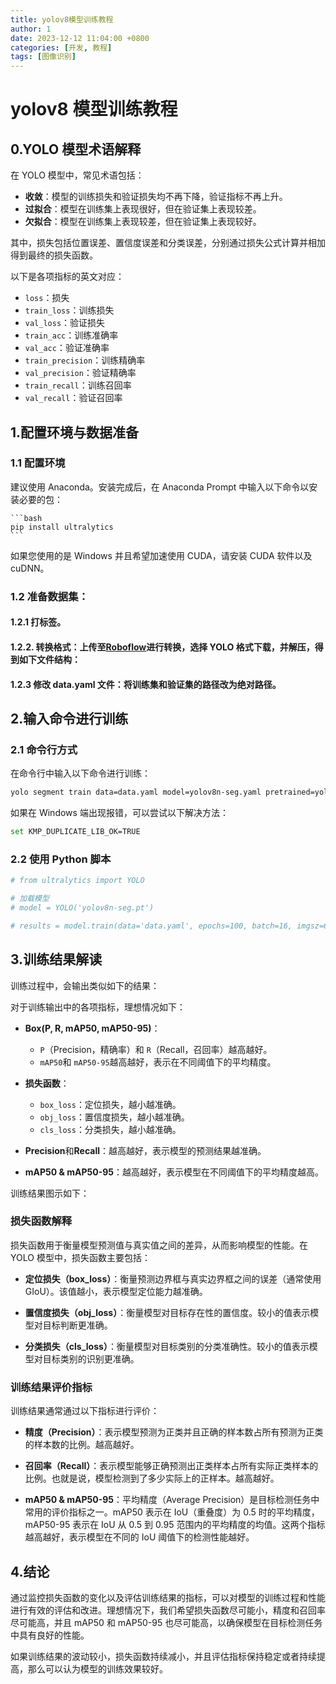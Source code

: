 ```yaml
---
title: yolov8模型训练教程
author: 1
date: 2023-12-12 11:04:00 +0800
categories: [开发, 教程]
tags: [图像识别]
---
```


# yolov8 模型训练教程

## 0.YOLO 模型术语解释

在 YOLO 模型中，常见术语包括：

- **收敛**：模型的训练损失和验证损失均不再下降，验证指标不再上升。
- **过拟合**：模型在训练集上表现很好，但在验证集上表现较差。
- **欠拟合**：模型在训练集上表现较差，但在验证集上表现较好。

其中，损失包括位置误差、置信度误差和分类误差，分别通过损失公式计算并相加得到最终的损失函数。

以下是各项指标的英文对应：

- `loss`：损失
- `train_loss`：训练损失
- `val_loss`：验证损失
- `train_acc`：训练准确率
- `val_acc`：验证准确率
- `train_precision`：训练精确率
- `val_precision`：验证精确率
- `train_recall`：训练召回率
- `val_recall`：验证召回率

## 1.配置环境与数据准备

### 1.1 配置环境

建议使用 Anaconda。安装完成后，在 Anaconda Prompt 中输入以下命令以安装必要的包：

    ```bash
    pip install ultralytics
    ```

如果您使用的是 Windows 并且希望加速使用 CUDA，请安装 CUDA 软件以及 cuDNN。

### 1.2 准备数据集：

#### 1.2.1 打标签。

#### 1.2.2. 转换格式：上传至[Roboflow](https://roboflow.com/)进行转换，选择 YOLO 格式下载，并解压，得到如下文件结构：

<!-- ![数据集文件结构](attachment:image.png) -->

#### 1.2.3 修改 data.yaml 文件：将训练集和验证集的路径改为绝对路径。

## 2.输入命令进行训练

### 2.1 命令行方式

在命令行中输入以下命令进行训练：

```bash
yolo segment train data=data.yaml model=yolov8n-seg.yaml pretrained=yolov8n-seg.pt batch=1 workers=2 epochs=200 imgsz=640 device=0
```

如果在 Windows 端出现报错，可以尝试以下解决方法：

```bash
set KMP_DUPLICATE_LIB_OK=TRUE
```

### 2.2 使用 Python 脚本

```python
# from ultralytics import YOLO

# 加载模型
# model = YOLO('yolov8n-seg.pt')

# results = model.train(data='data.yaml', epochs=100, batch=16, imgsz=640, device=0, cos_lr=True, workers=2)
```

## 3.训练结果解读

训练过程中，会输出类似如下的结果：

<!-- ![训练结果](attachment:Snipaste_2023-12-06_18-50-52.png) -->

对于训练输出中的各项指标，理想情况如下：

- **Box(P, R, mAP50, mAP50-95)**：
  - `P`（Precision，精确率）和 `R`（Recall，召回率）越高越好。
  - `mAP50`和 `mAP50-95`越高越好，表示在不同阈值下的平均精度。
- **损失函数**：

  - `box_loss`：定位损失，越小越准确。
  - `obj_loss`：置信度损失，越小越准确。
  - `cls_loss`：分类损失，越小越准确。

- **Precision**和**Recall**：越高越好，表示模型的预测结果越准确。

- **mAP50 & mAP50-95**：越高越好，表示模型在不同阈值下的平均精度越高。

训练结果图示如下：

<!-- ![训练结果图示](attachment:results.png) -->

### 损失函数解释

损失函数用于衡量模型预测值与真实值之间的差异，从而影响模型的性能。在 YOLO 模型中，损失函数主要包括：

- **定位损失（box_loss）**：衡量预测边界框与真实边界框之间的误差（通常使用 GIoU）。该值越小，表示模型定位能力越准确。

- **置信度损失（obj_loss）**：衡量模型对目标存在性的置信度。较小的值表示模型对目标判断更准确。

- **分类损失（cls_loss）**：衡量模型对目标类别的分类准确性。较小的值表示模型对目标类别的识别更准确。

### 训练结果评价指标

训练结果通常通过以下指标进行评价：

- **精度（Precision）**：表示模型预测为正类并且正确的样本数占所有预测为正类的样本数的比例。越高越好。

- **召回率（Recall）**：表示模型能够正确预测出正类样本占所有实际正类样本的比例。也就是说，模型检测到了多少实际上的正样本。越高越好。

- **mAP50 & mAP50-95**：平均精度（Average Precision）是目标检测任务中常用的评价指标之一。mAP50 表示在 IoU（重叠度）为 0.5 时的平均精度，mAP50-95 表示在 IoU 从 0.5 到 0.95 范围内的平均精度的均值。这两个指标越高越好，表示模型在不同的 IoU 阈值下的检测性能越好。

## 4.结论

通过监控损失函数的变化以及评估训练结果的指标，可以对模型的训练过程和性能进行有效的评估和改进。理想情况下，我们希望损失函数尽可能小，精度和召回率尽可能高，并且 mAP50 和 mAP50-95 也尽可能高，以确保模型在目标检测任务中具有良好的性能。

如果训练结果的波动较小，损失函数持续减小，并且评估指标保持稳定或者持续提高，那么可以认为模型的训练效果较好。
